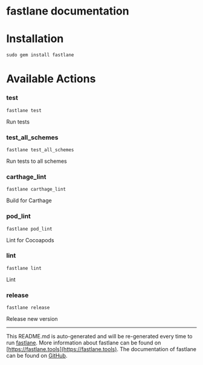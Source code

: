 fastlane documentation
================
# Installation
```
sudo gem install fastlane
```
# Available Actions
### test
```
fastlane test
```
Run tests
### test_all_schemes
```
fastlane test_all_schemes
```
Run tests to all schemes
### carthage_lint
```
fastlane carthage_lint
```
Build for Carthage
### pod_lint
```
fastlane pod_lint
```
Lint for Cocoapods
### lint
```
fastlane lint
```
Lint
### release
```
fastlane release
```
Release new version

----

This README.md is auto-generated and will be re-generated every time to run [fastlane](https://fastlane.tools).
More information about fastlane can be found on [https://fastlane.tools](https://fastlane.tools).
The documentation of fastlane can be found on [GitHub](https://github.com/fastlane/fastlane/tree/master/fastlane).